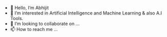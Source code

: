 - 👋 Hello, I’m Abhijit
- 👀 I’m interested in Artificial Intelligence and Machine Learning & also A.I Tools.
- 💞️ I’m looking to collaborate on ...
- 📫 How to reach me ...


<!---
DevilG94/DevilG94 is a ✨ special ✨ repository because its `README.md` (this file) appears on your GitHub profile.
You can click the Preview link to take a look at your changes.
--->
